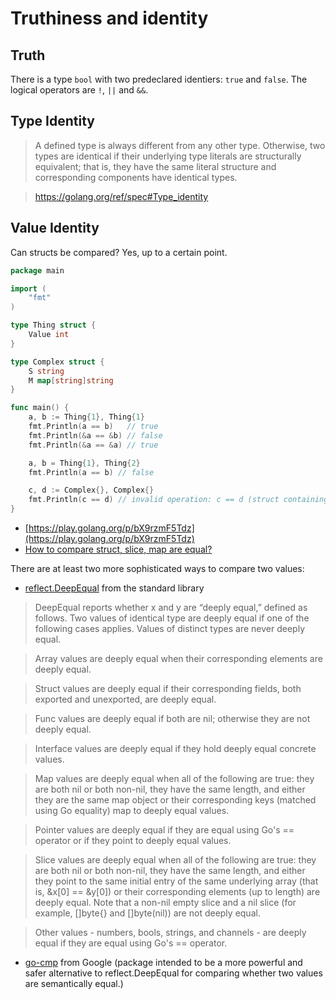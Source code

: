 # Truthiness and identity

## Truth

There is a type `bool` with two predeclared identiers: `true` and `false`. The
logical operators are `!`, `||` and `&&`.

## Type Identity

> A defined type is always different from any other type. Otherwise, two types
> are identical if their underlying type literals are structurally equivalent;
> that is, they have the same literal structure and corresponding components
> have identical types.

> https://golang.org/ref/spec#Type_identity

## Value Identity

Can structs be compared? Yes, up to a certain point.

```go
package main

import (
	"fmt"
)

type Thing struct {
	Value int
}

type Complex struct {
	S string
	M map[string]string
}

func main() {
	a, b := Thing{1}, Thing{1}
	fmt.Println(a == b)   // true
	fmt.Println(&a == &b) // false
	fmt.Println(&a == &a) // true

	a, b = Thing{1}, Thing{2}
	fmt.Println(a == b) // false

	c, d := Complex{}, Complex{}
	fmt.Println(c == d) // invalid operation: c == d (struct containing map[string]string cannot be compared)
}
```

* [https://play.golang.org/p/bX9rzmF5Tdz](https://play.golang.org/p/bX9rzmF5Tdz)
* [How to compare struct, slice, map are equal?](https://stackoverflow.com/questions/24534072/how-to-compare-struct-slice-map-are-equal)

There are at least two more sophisticated ways to compare two values:

* [reflect.DeepEqual](https://golang.org/pkg/reflect/#DeepEqual) from the
  standard library

> DeepEqual reports whether x and y are “deeply equal,” defined as follows. Two
> values of identical type are deeply equal if one of the following cases
> applies. Values of distinct types are never deeply equal.

> Array values are deeply equal when their corresponding elements are deeply
> equal.

> Struct values are deeply equal if their corresponding fields, both exported
> and unexported, are deeply equal.

> Func values are deeply equal if both are nil; otherwise they are not deeply
> equal.

> Interface values are deeply equal if they hold deeply equal concrete values.

> Map values are deeply equal when all of the following are true: they are both
> nil or both non-nil, they have the same length, and either they are the same
> map object or their corresponding keys (matched using Go equality) map to
> deeply equal values.

> Pointer values are deeply equal if they are equal using Go's == operator or if
> they point to deeply equal values.

> Slice values are deeply equal when all of the following are true: they are
> both nil or both non-nil, they have the same length, and either they point to
> the same initial entry of the same underlying array (that is, &x[0] == &y[0])
> or their corresponding elements (up to length) are deeply equal. Note that a
> non-nil empty slice and a nil slice (for example, []byte{} and []byte(nil))
> are not deeply equal.

> Other values - numbers, bools, strings, and channels - are deeply equal if
> they are equal using Go's == operator.

* [go-cmp](https://github.com/google/go-cmp) from Google (package intended to be
  a more powerful and safer alternative to reflect.DeepEqual for comparing
  whether two values are semantically equal.)

